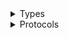 <details>
<summary>Types</summary>

  - [SnowDeviceManagementClient](/aws-sdk-swift/reference/0.x/AWSSnowDeviceManagement/SnowDeviceManagementClient)
  - [SnowDeviceManagementClient.SnowDeviceManagementClientConfiguration](/aws-sdk-swift/reference/0.x/AWSSnowDeviceManagement/SnowDeviceManagementClient.SnowDeviceManagementClientConfiguration)
  - [SnowDeviceManagementClientLogHandlerFactory](/aws-sdk-swift/reference/0.x/AWSSnowDeviceManagement/SnowDeviceManagementClientLogHandlerFactory)
  - [SnowDeviceManagementClientTypes](/aws-sdk-swift/reference/0.x/AWSSnowDeviceManagement/SnowDeviceManagementClientTypes)

</details>

<details>
<summary>Protocols</summary>

  - [SnowDeviceManagementClientProtocol](/aws-sdk-swift/reference/0.x/AWSSnowDeviceManagement/SnowDeviceManagementClientProtocol)

</details>
